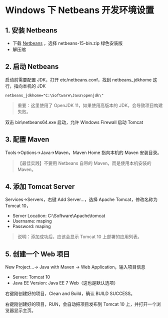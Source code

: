 # Windows 下 Netbeans 开发环境设置

## 1. 安装 Netbeans
- 下载 [Netbeans](https://netbeans.apache.org/) ，选择 netbeans-15-bin.zip 绿色安装版
- 解压缩

## 2. 启动 Netbeans
启动前需要配置 JDK，打开 etc/netbeans.conf，找到 netbeans_jdkhome 这行，指向本机的 JDK
```code
netbeans_jdkhome="C:\Software\Java\openjdk\"
```
>重要：这里使用了 OpenJDK 11，如果使用高版本的 JDK，会导致项目构建失败。

双击 bin\netbeans64.exe 启动，允许 Windows Firewall 启动 Tomcat

## 3. 配置 Maven
Tools->Options->Java->Maven，Maven Home 指向本机的 Maven 安装目录。
>【最佳实践】不要用 Netbeans 自带的 Maven，而是使用本机安装的 Maven。

## 4. 添加 Tomcat Server
Services->Servers，右键 Add Server...，选择 Apache Tomcat，修改名称为 Tomcat 10，
- Server Location: C:\Software\Apache\tomcat
- Username: maping
- Password: maping
>说明：添加成功后，应该会显示 Tomcat 10 上部署的应用列表。

## 5. 创建一个 Web 项目
New Project...-> Java with Maven -> Web Application，输入项目信息
- Server: Tomcat 10
- Java EE Version: Java EE 7 Web（这也是默认选项）

右键刚创建好的项目，Clean and Build，确认 BUILD SUCCESS。

右键刚创建好的项目，RUN，会自动把项目发布到 Tomcat 10 上，并打开一个浏览器显示主页。
